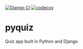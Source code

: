 [![Django CI](https://github.com/geyslern/pyquiz/actions/workflows/django.yml/badge.svg?branch=master)](https://github.com/geyslern/pyquiz/actions/workflows/django.yml)
[![codecov](https://codecov.io/gh/geyslern/pyquiz/branch/master/graph/badge.svg?token=ZB5EXUD8M2)](https://codecov.io/gh/geyslern/pyquiz)
# pyquiz
Quiz app built in Python and Django
